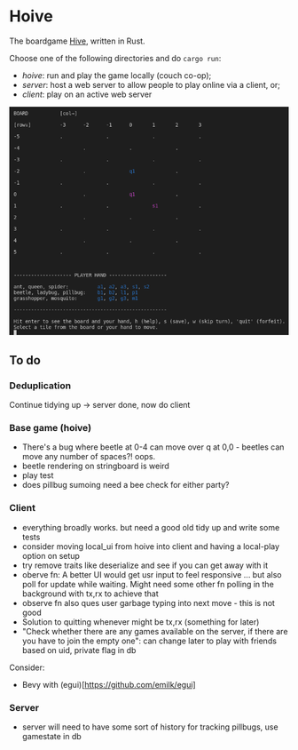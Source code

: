 # Hoive
The boardgame [Hive](https://en.wikipedia.org/wiki/Hive_(game)), written in Rust.

Choose one of the following directories and do `cargo run`:

- *hoive*: run and play the game locally (couch co-op);
- *server*: host a web server to allow people to play online via a client, or;
- *client*: play on an active web server

![snapshot of the app](/misc/gameplay.png "snapshot of the app")

## To do

### Deduplication

Continue tidying up -> server done, now do client

### Base game (hoive)

- There's a bug where beetle at 0-4 can move over q at 0,0 - beetles can move any number of spaces?! oops.
- beetle rendering on stringboard is weird
- play test
- does pillbug sumoing need a bee check for either party?

### Client

- everything broadly works. but need a good old tidy up and write some tests
- consider moving local_ui from hoive into client and having a local-play option on setup
- try remove traits like deserialize and see if you can get away with it
- oberve fn: A better UI would get usr input to feel responsive ... but also poll for update while waiting. Might need some other fn polling in the background with tx,rx to achieve that
- observe fn also ques user garbage typing into next move - this is not good
- Solution to quitting whenever might be tx,rx (something for later)
- "Check whether there are any games available on the server, if there are you have to join the empty one": can change later to play with friends based on uid, private flag in db

Consider:
- Bevy with (egui)[https://github.com/emilk/egui]


### Server

- server will need to have some sort of history for tracking pillbugs, use gamestate in db

<!-- 
#### Refs

 [good ref](https://fdeantoni.medium.com/rust-actix-diesel-sqlite-d67a1c3ef0e) [good ref 2](https://github.com/vascokk/fullstack-rust/tree/main/server/src) [half done, now finish]



### "House rules"
Then it might be "fun" to add new animals in a non-standard version of the game e.g.:

* a centipede that can remove any adjacent (non-flying) animal permanently from that game (but then also dies), maybe also has limited moveset - moves like ladybird but with only 2 moves. Mosquitos copying centipede must die if used like centipede.
* a housefly that can move anywhere (including into small gaps an ant can't reach) for one turn (and then must fly back - if it can't return to its original spot, it dies for that game or is returned to player hand). Maybe it doesn't need to die or return, maybe it can fly freely but never land adjacent to bees or maybe even spiders so that you need to defend bee / other peices with spider. Maybe both are cool, I dunno.
* maybe other people have made custom hive peices that we can implement, search later.
 -->
